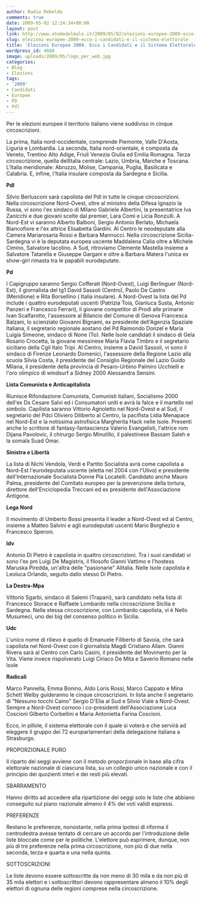```yaml
---
author: Radio Rebelde
comments: true
date: 2009-05-02 12:24:34+00:00
layout: post
link: http://www.atomodelmale.it/2009/05/02/elezioni-europee-2009-ecco-i-candidati-e-il-sistema-elettorale/
slug: elezioni-europee-2009-ecco-i-candidati-e-il-sistema-elettorale
title: 'Elezioni Europee 2009. Ecco i Candidati e il Sistema Elettorale.  '
wordpress_id: 4680
image: uploads/2009/05/logo_per_web.jpg
categories:
- Blog
- Elezioni
tags:
- '2009'
- Candidati
- Europee
- PD
- Pdl
---
```


Per le elezioni europee il territorio italiano viene suddiviso in cinque circoscrizioni.  

La prima, Italia nord-occidentale, comprende Piemonte, Valle D'Aosta, Liguria e Lombardia. La seconda, Italia nord-orientale, è composta da Veneto, Trentino Alto Adige, Friuli Venezia Giulia ed Emilia Romagna. Terza circoscrizione, quella dellItalia centrale: Lazio, Umbria, Marche e Toscana. L'Italia meridionale: Abruzzo, Molise, Campania, Puglia, Basilicata e Calabria. E, infine, l'Italia insulare composta da Sardegna e Sicilia.

**Pdl**

Silvio Berlusconi sarà capolista del Pdl in tutte le cinque circoscrizioni.  Nella circoscrizione Nord-Ovest, oltre al ministro della Difesa Ignazio la Russa, vi sono l'ex sindaco di Milano Gabriele Albertini, la presentatrice Iva Zanicchi e due giovani scelte dal premier, Lara Comi e Licia Ronzulli. A Nord-Est vi saranno Alberto Balboni, Sergio Antonio Berlato, Michaela Biancofiore e l'ex attrice Elisabetta Gardini. Al Centro le neodeputate alla Camera  Mariarosaria Rossi e Barbara Mannucci. Nella circoscrizione Sicilia-Sardegna vi è la deputata europea uscente Maddalena Calia oltre a Michele Cimino, Salvatore Iacolino. A Sud, ritroviamo Clemente Mastella insieme a Salvatore Tatarella e Giuseppe Gargani e oltre a Barbara Matera l'unica ex show-girl rimasta tra le papabili eurodeputate.  

  

**Pd**  

I Capigruppo saranno Sergio Cofferati (Nord-Ovest), Luigi Berlinguer (Nord-Est), il giornalista del tg1 David Sassoli (Centro), Paolo De Castro (Meridione) e Rita Borsellino ( Italia insulare).  A  Nord-Ovest la lista del Pd include i quattro eurodeputati uscenti (Patrizia Toia, Gianluca Susta, Antonio Panzeri e Francesco Ferrari), il giovane competitor di Prodi alle primarie Ivan Scalfarotto, l'assessore al Bilancio del Comune di Genova Francesca Balzani, lo scienziato Giovanni Bignami, ex presidente dell'Agenzia Spaziale Italiana, il segretario regionale aostano del Pd Raimondo Donzel e Maria Luigia Simeone, sindaco di None (To). Nelle Isole candidati il sindaco di Gela Rosario Crocetta, la giovane messinese Maria Flavia Timbro e il segretario siciliano della Cgil Italo Tripi. Al Centro, insieme a David Sassoli, vi sono il sindaco di Firenze Leonardo Domenici, l'assessore della Regione Lazio alla scuola Silvia Costa, il presidente del Consiglio Regionale del Lazio Guido Milana, il presidente della provincia di Pesaro-Urbino Palmiro Ucchielli e l'oro olimpico di windsurf a Sidney 2000 Alessandra Sensini.

**Lista Comunista e Anticapitalista**  

Riunisce Rifondazione Comunista, Comunisti italiani, Socialismo 2000 dell'ex Ds Cesare Salvi ed i Consumatori uniti e avrà la falce e il martello nel simbolo. Capilista saranno Vittorio Agnoletto nel Nord-Ovest e al Sud, il segretario del Pdci Oliviero Diliberto al Centro, la pacifista Lidia Menapace nel Nord-Est e la notissima astrofisica Margherita Hack nelle Isole. Presenti anche lo  scrittore di fantasy-fantascienza Valerio Evangelisti, l'attrice rom Dijana Pavolovic, il chirurgo Sergio Minutillo, il palestinese Bassam Saleh e la somala Suad Omar.

**Sinistra e Libertà**  

La lista di Nichi Vendola, Verdi e Partito Socialista avrà come capolista a Nord-Est l'eurodeputata uscente (eletta nel 2004 con l'Ulivo) e presidente dell'Internazionale Socialista Donne Pia Locatelli. Candidato anche Mauro Palma, presidente del Comitato europeo per la prevenzione della tortura, direttore dell'Enciclopedia Treccani ed ex presidente dell'Associazione Antigone.

**Lega Nord**  

Il movimento di Umberto Bossi presenta il leader a Nord-Ovest ed al Centro, insieme a Matteo Salvini e agli eurodeputati uscenti Mario Borghezio e Francesco Speroni.

**Idv**  

Antonio Di Pietro è capolista in quattro circoscrizioni. Tra i suoi candidati vi sono l'ex pm Luigi De Magistris, il filosofo Gianni Vattimo e l'hostess Maruska Piredda, un'altra delle "pasionarie" Alitalia. Nelle Isole capolista è Leoluca Orlando, seguito dallo stesso Di Pietro.

**La Destra-Mpa**  

Vittorio Sgarbi, sindaco di Salemi (Trapani), sarà candidato nella lista di Francesco Storace e Raffaele Lombardo nella circoscrizione Sicilia e Sardegna. Nella stessa circoscrizione, con Lombardo capolista, vi è Nello Musumeci, uno dei big del consenso politico in Sicilia.

**Udc**  

L'unico nome di rilievo è quello di Emanuele Filiberto di Savoia, che sarà capolista nel Nord-Ovest con il giornalista Magdi Cristiano Allam. Gianni Rivera sarà al Centro con Carlo Casini, il presidente del Movimento per la Vita. Viene invece rispolverato Luigi Ciriaco De Mita e Saverio Romano nelle Isole

**Radicali**  

Marco Pannella, Emma Bonino, Aldo Loris Rossi, Marco Cappato e Mina Schett Welby guideranno le cinque circoscrizioni. In lista anche il segretario di "Nessuno tocchi Caino" Sergio D'Elia al Sud e Silvio Viale a Nord-Ovest. Sempre a Nord-Ovest corrono i co-presidenti dell'Associazione Luca Coscioni Gilberto Corbellini e Maria Antonietta Farina Coscioni.

Ecco, in pillole, il sistema elettorale con il quale si voterà e che servirà ad eleggere il gruppo dei 72 europarlamentari della delegazione italiana a Strasburgo.

PROPORZIONALE PURO

Il riparto dei seggi avviene con il metodo proporzionale in base alla cifra elettorale nazionale di ciascuna lista, su un collegio unico nazionale e con il principio dei quozienti interi e dei resti più elevati.

SBARRAMENTO

Hanno diritto ad accedere alla ripartizione dei seggi solo le liste che abbiano conseguito sul piano nazionale almeno il 4% dei voti validi espressi.

PREFERENZE

Restano le preferenze, nonostante, nella prima ipotesi di riforma il centrodestra avesse tentato di cercare un accordo per l'introduzione delle liste bloccate come per le politiche. L'elettore può esprimere, dunque, non più di tre preferenze nella prima circoscrizione, non più di due nella seconda, terza e quarta e una nella quinta.

SOTTOSCRIZIONI

Le liste devono essere sottoscritte da non meno di 30 mila e da non più di 35 mila elettori e i sottoscrittori devono rappresentare almeno il 10% degli elettori di ognuna delle regioni comprese nella circoscrizione.

